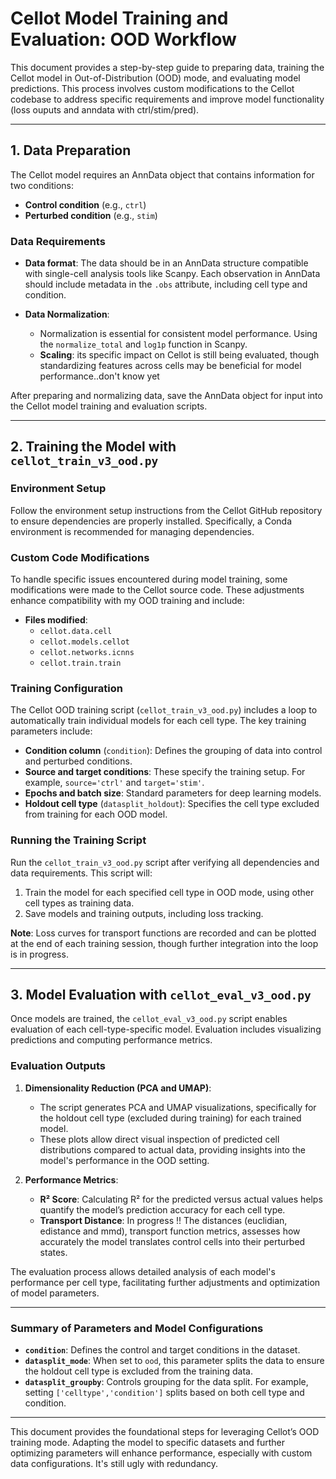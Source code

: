 # Cellot Model Training and Evaluation: OOD Workflow

This document provides a step-by-step guide to preparing data, training the Cellot model in Out-of-Distribution (OOD) mode, and evaluating model predictions. This process involves custom modifications to the Cellot codebase to address specific requirements and improve model functionality (loss ouputs and anndata with ctrl/stim/pred).

---

## 1. Data Preparation

The Cellot model requires an AnnData object that contains information for two conditions:
  - **Control condition** (e.g., `ctrl`)
  - **Perturbed condition** (e.g., `stim`)

### Data Requirements
- **Data format**: The data should be in an AnnData structure compatible with single-cell analysis tools like Scanpy. Each observation in AnnData should include metadata in the `.obs` attribute, including cell type and condition.
  
- **Data Normalization**: 
  - Normalization is essential for consistent model performance. Using the `normalize_total` and `log1p` function in Scanpy.
  - **Scaling**: its specific impact on Cellot is still being evaluated, though standardizing features across cells may be beneficial for model performance..don't know yet

After preparing and normalizing data, save the AnnData object for input into the Cellot model training and evaluation scripts.

---

## 2. Training the Model with `cellot_train_v3_ood.py`

### Environment Setup
Follow the environment setup instructions from the Cellot GitHub repository to ensure dependencies are properly installed. Specifically, a Conda environment is recommended for managing dependencies.

### Custom Code Modifications
To handle specific issues encountered during model training, some modifications were made to the Cellot source code. These adjustments enhance compatibility with my OOD training and include:
  - **Files modified**: 
    - `cellot.data.cell`
    - `cellot.models.cellot`
    - `cellot.networks.icnns`
    - `cellot.train.train`

### Training Configuration
The Cellot OOD training script (`cellot_train_v3_ood.py`) includes a loop to automatically train individual models for each cell type. The key training parameters include:
- **Condition column** (`condition`): Defines the grouping of data into control and perturbed conditions.
- **Source and target conditions**: These specify the training setup. For example, `source='ctrl'` and `target='stim'`.
- **Epochs and batch size**: Standard parameters for deep learning models.
- **Holdout cell type** (`datasplit_holdout`): Specifies the cell type excluded from training for each OOD model.
  
### Running the Training Script
Run the `cellot_train_v3_ood.py` script after verifying all dependencies and data requirements. This script will:
1. Train the model for each specified cell type in OOD mode, using other cell types as training data.
2. Save models and training outputs, including loss tracking.

**Note**: Loss curves for transport functions are recorded and can be plotted at the end of each training session, though further integration into the loop is in progress.

---

## 3. Model Evaluation with `cellot_eval_v3_ood.py`

Once models are trained, the `cellot_eval_v3_ood.py` script enables evaluation of each cell-type-specific model. Evaluation includes visualizing predictions and computing performance metrics.

### Evaluation Outputs
1. **Dimensionality Reduction (PCA and UMAP)**:
   - The script generates PCA and UMAP visualizations, specifically for the holdout cell type (excluded during training) for each trained model.
   - These plots allow direct visual inspection of predicted cell distributions compared to actual data, providing insights into the model's performance in the OOD setting.

2. **Performance Metrics**:
   - **R² Score**: Calculating R² for the predicted versus actual values helps quantify the model’s prediction accuracy for each cell type.
   - **Transport Distance**: In progress !! The distances (euclidian, edistance and mmd), transport function metrics, assesses how accurately the model translates control cells into their perturbed states.

The evaluation process allows detailed analysis of each model's performance per cell type, facilitating further adjustments and optimization of model parameters.

---

### Summary of Parameters and Model Configurations

- **`condition`**: Defines the control and target conditions in the dataset.
- **`datasplit_mode`**: When set to `ood`, this parameter splits the data to ensure the holdout cell type is excluded from the training data.
- **`datasplit_groupby`**: Controls grouping for the data split. For example, setting `['celltype','condition']` splits based on both cell type and condition.
  
---

This document provides the foundational steps for leveraging Cellot’s OOD training mode. Adapting the model to specific datasets and further optimizing parameters will enhance performance, especially with custom data configurations. It's still ugly with redundancy.
